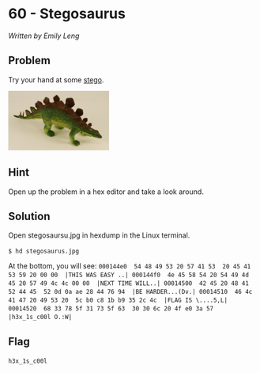 # 60 - Stegosaurus

*Written by Emily Leng*

## Problem

Try your hand at some [stego](http://en.wikipedia.org/wiki/Steganography).

<img src="stegosaurus.jpg" height="120" />

## Hint

Open up the problem in a hex editor and take a look around.

## Solution

Open stegosaursu.jpg in hexdump in the Linux terminal.

`$ hd stegosaurus.jpg`

At the bottom, you will see:
`000144e0  54 48 49 53 20 57 41 53  20 45 41 53 59 20 00 00  |THIS WAS EASY ..|
000144f0  4e 45 58 54 20 54 49 4d  45 20 57 49 4c 4c 00 00  |NEXT TIME WILL..|
00014500  42 45 20 48 41 52 44 45  52 0d 0a ae 28 44 76 94  |BE HARDER...(Dv.|
00014510  46 4c 41 47 20 49 53 20  5c b0 c8 1b b9 35 2c 4c  |FLAG IS \....5,L|
00014520  68 33 78 5f 31 73 5f 63  30 30 6c 20 4f e0 3a 57  |h3x_1s_c00l O.:W|`

## Flag

`h3x_1s_c00l`
